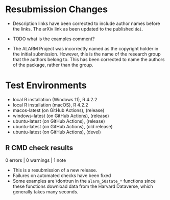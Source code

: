 # Resubmission Changes

* Description links have been corrected to include author names before the links. The 
arXiv link as been updated to the published `doi`.

* TODO what is the examples comment?

* The ALARM Project was incorrectly named as the copyright holder in the initial submission. 
However, this is  the name of the research group that the authors belong to. 
This has been corrected to name the authors of the package, rather than the group.

# Test Environments
* local R installation (Windows 11), R 4.2.2
* local R installation (macOS), R 4.2.2
* macos-latest (on GitHub Actions), (release)
* windows-latest (on GitHub Actions), (release)
* ubuntu-latest (on GitHub Actions), (release)
* ubuntu-latest (on GitHub Actions), (old release)
* ubuntu-latest (on GitHub Actions), (devel)

## R CMD check results

0 errors | 0 warnings | 1 note

* This is a resubmission of a new release.
* Failures on automated checks have been fixed
* Some examples are \dontrun in the `alarm_50state_*` functions since these functions
download data from the Harvard Dataverse, which generally takes many seconds.
